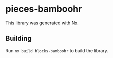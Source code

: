 # pieces-bamboohr

This library was generated with [Nx](https://nx.dev).

## Building

Run `nx build blocks-bamboohr` to build the library.
